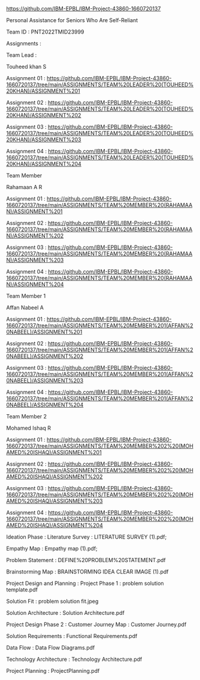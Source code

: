 https://github.com/IBM-EPBL/IBM-Project-43860-1660720137

Personal Assistance for Seniors Who Are Self-Reliant

Team ID : PNT2022TMID23999

Assignments :

Team Lead :

Touheed khan S

Assignment 01 : https://github.com/IBM-EPBL/IBM-Project-43860-1660720137/tree/main/ASSIGNMENTS/TEAM%20LEADER%20(TOUHEED%20KHAN)/ASSIGNMENT%201

Assignment 02 : https://github.com/IBM-EPBL/IBM-Project-43860-1660720137/tree/main/ASSIGNMENTS/TEAM%20LEADER%20(TOUHEED%20KHAN)/ASSIGNMENT%202

Assignment 03 : https://github.com/IBM-EPBL/IBM-Project-43860-1660720137/tree/main/ASSIGNMENTS/TEAM%20LEADER%20(TOUHEED%20KHAN)/ASSIGNMENT%203

Assignment 04 : https://github.com/IBM-EPBL/IBM-Project-43860-1660720137/tree/main/ASSIGNMENTS/TEAM%20LEADER%20(TOUHEED%20KHAN)/ASSIGNMENT%204

Team Member 

Rahamaan A R

Assignment 01 : https://github.com/IBM-EPBL/IBM-Project-43860-1660720137/tree/main/ASSIGNMENTS/TEAM%20MEMBER%20(RAHAMAAN)/ASSIGNMENT%201

Assignment 02 : https://github.com/IBM-EPBL/IBM-Project-43860-1660720137/tree/main/ASSIGNMENTS/TEAM%20MEMBER%20(RAHAMAAN)/ASSIGNMENT%202

Assignment 03 : https://github.com/IBM-EPBL/IBM-Project-43860-1660720137/tree/main/ASSIGNMENTS/TEAM%20MEMBER%20(RAHAMAAN)/ASSIGNMENT%203

Assignment 04 : https://github.com/IBM-EPBL/IBM-Project-43860-1660720137/tree/main/ASSIGNMENTS/TEAM%20MEMBER%20(RAHAMAAN)/ASSIGNMENT%204

Team Member 1

Affan Nabeel A

Assignment 01 : https://github.com/IBM-EPBL/IBM-Project-43860-1660720137/tree/main/ASSIGNMENTS/TEAM%20MEMBER%201(AFFAN%20NABEEL)/ASSIGNMENT%201

Assignment 02 : https://github.com/IBM-EPBL/IBM-Project-43860-1660720137/tree/main/ASSIGNMENTS/TEAM%20MEMBER%201(AFFAN%20NABEEL)/ASSIGNMENT%202

Assignment 03 : https://github.com/IBM-EPBL/IBM-Project-43860-1660720137/tree/main/ASSIGNMENTS/TEAM%20MEMBER%201(AFFAN%20NABEEL)/ASSIGNMENT%203

Assignment 04 : https://github.com/IBM-EPBL/IBM-Project-43860-1660720137/tree/main/ASSIGNMENTS/TEAM%20MEMBER%201(AFFAN%20NABEEL)/ASSIGNMENT%204

Team Member 2

Mohamed Ishaq R

Assignment 01 : https://github.com/IBM-EPBL/IBM-Project-43860-1660720137/tree/main/ASSIGNMENTS/TEAM%20MEMBER%202%20(MOHAMED%20ISHAQ)/ASSIGNMENT%201

Assignment 02 : https://github.com/IBM-EPBL/IBM-Project-43860-1660720137/tree/main/ASSIGNMENTS/TEAM%20MEMBER%202%20(MOHAMED%20ISHAQ)/ASSIGNMENT%202

Assignment 03 : https://github.com/IBM-EPBL/IBM-Project-43860-1660720137/tree/main/ASSIGNMENTS/TEAM%20MEMBER%202%20(MOHAMED%20ISHAQ)/ASSIGNMENT%203

Assignment 04 : https://github.com/IBM-EPBL/IBM-Project-43860-1660720137/tree/main/ASSIGNMENTS/TEAM%20MEMBER%202%20(MOHAMED%20ISHAQ)/ASSIGNMENT%204

Ideation Phase : Literature Survey : LITERATURE SURVEY (1).pdf;

Empathy Map : Empathy map (1).pdf;

Problem Statement : DEFINE%20PROBLEM%20STATEMENT.pdf

Brainstorming Map : BRAINSTORMING IDEA CLEAR IMAGE (1).pdf

Project Design and Planning : Project Phase 1 : problem solution template.pdf

Solution Fit : problem solution fit.jpeg

Solution Architecture : Solution Architecture.pdf

  Project Design Phase 2 : 
Customer Journey Map : Customer Journey.pdf

Solution Requirements : Functional Requirements.pdf

Data Flow : Data Flow Diagrams.pdf

Technology Architecture : Technology Architecture.pdf

Project Planning : ProjectPlanning.pdf
